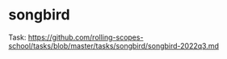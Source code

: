 # songbird
Task: https://github.com/rolling-scopes-school/tasks/blob/master/tasks/songbird/songbird-2022q3.md
